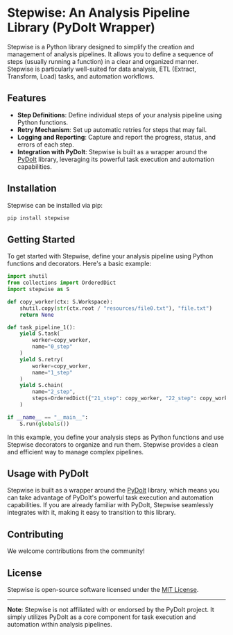 
# Stepwise: An Analysis Pipeline Library (PyDoIt Wrapper)

Stepwise is a Python library designed to simplify the creation and management of analysis pipelines. It allows you to 
define a sequence of steps (usually running a function) in a clear and organized manner. Stepwise is particularly 
well-suited for data analysis, ETL (Extract, Transform, Load) tasks, and automation workflows.


## Features

- **Step Definitions**: Define individual steps of your analysis pipeline using Python functions.
- **Retry Mechanism**: Set up automatic retries for steps that may fail.
- **Logging and Reporting**: Capture and report the progress, status, and errors of each step.
- **Integration with PyDoIt**: Stepwise is built as a wrapper around the [PyDoIt](https://pydoit.org/) library, leveraging its powerful task execution and automation capabilities.

## Installation

Stepwise can be installed via pip:

```bash
pip install stepwise
```

## Getting Started

To get started with Stepwise, define your analysis pipeline using Python functions and decorators. Here's a basic example:

```python
import shutil
from collections import OrderedDict
import stepwise as S

def copy_worker(ctx: S.Workspace):
    shutil.copy(str(ctx.root / "resources/file0.txt"), "file.txt")
    return None

def task_pipeline_1():
    yield S.task(
        worker=copy_worker,
        name="0_step"
    )
    yield S.retry(
        worker=copy_worker,
        name="1_step"
    )
    yield S.chain(
        name="2_step",
        steps=OrderedDict({"21_step": copy_worker, "22_step": copy_worker})
    )

if __name__ == "__main__":
    S.run(globals())
```

In this example, you define your analysis steps as Python functions and use Stepwise decorators to organize and run them. 
Stepwise provides a clean and efficient way to manage complex pipelines.

## Usage with PyDoIt

Stepwise is built as a wrapper around the [PyDoIt](https://pydoit.org/) library, which means you can take advantage 
of PyDoIt's powerful task execution and automation capabilities. If you are already familiar with PyDoIt, Stepwise 
seamlessly integrates with it, making it easy to transition to this library.

## Contributing

We welcome contributions from the community!

## License

Stepwise is open-source software licensed under the [MIT License](LICENSE).

---

**Note**: Stepwise is not affiliated with or endorsed by the PyDoIt project. It simply utilizes PyDoIt as a core 
component for task execution and automation within analysis pipelines.